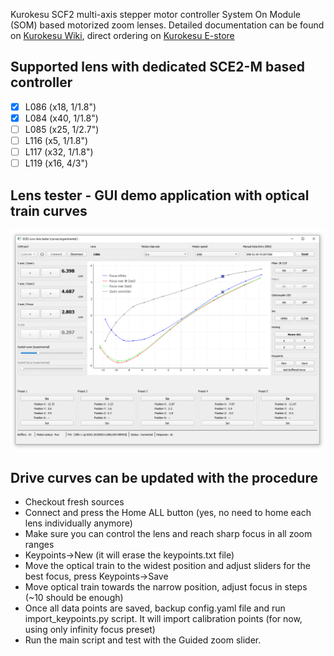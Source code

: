 Kurokesu SCF2 multi-axis stepper motor controller System On Module (SOM) based motorized zoom lenses. Detailed documentation can be found on [Kurokesu Wiki](https://wiki.kurokesu.com/books/motorized-zoom-lenses), direct ordering on [Kurokesu E-store](https://www.kurokesu.com/shop/motorized_zoom_lenses)

## Supported lens with dedicated SCE2-M based controller
* [x] L086 (x18, 1/1.8")
* [x] L084 (x40, 1/1.8")
* [ ] L085 (x25, 1/2.7")
* [ ] L116 (x5, 1/1.8")
* [ ] L117 (x32, 1/1.8")
* [ ] L119 (x16, 4/3")

## Lens tester - GUI demo application with optical train curves
![](04_lens_tester_gui_curves/screenshot.png)

## Drive curves can be updated with the procedure
* Checkout fresh sources
* Connect and press the Home ALL button (yes, no need to home each lens individually anymore)
* Make sure you can control the lens and reach sharp focus in all zoom ranges
* Keypoints->New (it will erase the keypoints.txt file)
* Move the optical train to the widest position and adjust sliders for the best focus, press Keypoints->Save
* Move optical train towards the narrow position, adjust focus in steps (~10 should be enough)
* Once all data points are saved, backup config.yaml file and run import_keypoints.py script. It will import calibration points (for now, using only infinity focus preset)
* Run the main script and test with the Guided zoom slider.
